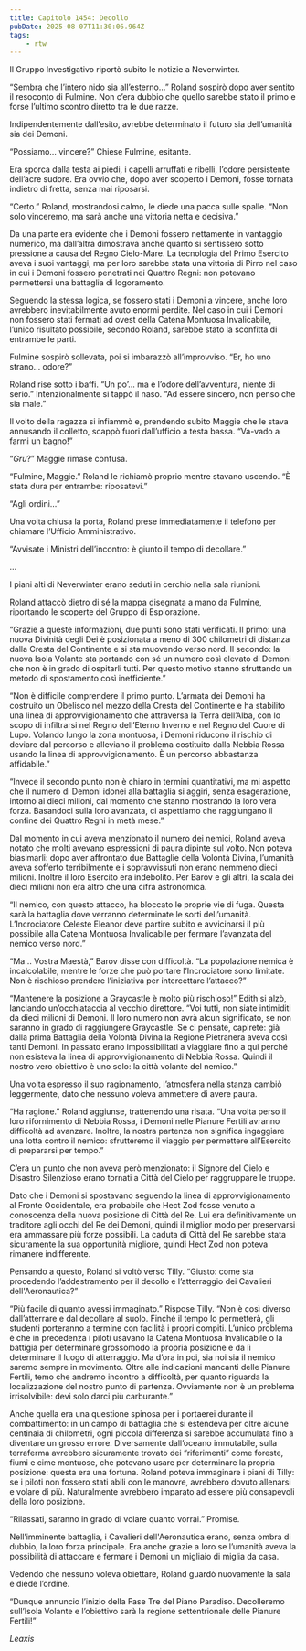 ```yaml
---
title: Capitolo 1454: Decollo
pubDate: 2025-08-07T11:30:06.964Z
tags:
    - rtw
---
```



Il Gruppo Investigativo riportò subito le notizie a Neverwinter.


“Sembra che l’intero nido sia all’esterno…” Roland sospirò dopo aver sentito il resoconto di Fulmine. Non c’era dubbio che quello sarebbe stato il primo e forse l’ultimo scontro diretto tra le due razze.


Indipendentemente dall’esito, avrebbe determinato il futuro sia dell’umanità sia dei Demoni.


“Possiamo… vincere?” Chiese Fulmine, esitante.


Era sporca dalla testa ai piedi, i capelli arruffati e ribelli, l’odore persistente dell’acre sudore. Era ovvio che, dopo aver scoperto i Demoni, fosse tornata indietro di fretta, senza mai riposarsi.


“Certo.” Roland, mostrandosi calmo, le diede una pacca sulle spalle. “Non solo vinceremo, ma sarà anche una vittoria netta e decisiva.”


Da una parte era evidente che i Demoni fossero nettamente in vantaggio numerico, ma dall’altra dimostrava anche quanto si sentissero sotto pressione a causa del Regno Cielo-Mare. La tecnologia del Primo Esercito aveva i suoi vantaggi, ma per loro sarebbe stata una vittoria di Pirro nel caso in cui i Demoni fossero penetrati nei Quattro Regni: non potevano permettersi una battaglia di logoramento.


Seguendo la stessa logica, se fossero stati i Demoni a vincere, anche loro avrebbero inevitabilmente avuto enormi perdite. Nel caso in cui i Demoni non fossero stati fermati ad ovest della Catena Montuosa Invalicabile, l’unico risultato possibile, secondo Roland, sarebbe stato la sconfitta di entrambe le parti.


Fulmine sospirò sollevata, poi si imbarazzò all’improvviso. “Er, ho uno strano… odore?”


Roland rise sotto i baffi. “Un po’… ma è l’odore dell’avventura, niente di serio.” Intenzionalmente si tappò il naso. “Ad essere sincero, non penso che sia male.”


Il volto della ragazza si infiammò e, prendendo subito Maggie che le stava annusando il colletto, scappò fuori dall’ufficio a testa bassa. “Va-vado a farmi un bagno!”


“<em>Gru</em>?” Maggie rimase confusa.


“Fulmine, Maggie.” Roland le richiamò proprio mentre stavano uscendo. “È stata dura per entrambe: riposatevi.”


“Agli ordini…”


Una volta chiusa la porta, Roland prese immediatamente il telefono per chiamare l’Ufficio Amministrativo.


“Avvisate i Ministri dell’incontro: è giunto il tempo di decollare.”


…


I piani alti di Neverwinter erano seduti in cerchio nella sala riunioni.


Roland attaccò dietro di sé la mappa disegnata a mano da Fulmine, riportando le scoperte del Gruppo di Esplorazione.


“Grazie a queste informazioni, due punti sono stati verificati. Il primo: una nuova Divinità degli Dei è posizionata a meno di 300 chilometri di distanza dalla Cresta del Continente e si sta muovendo verso nord. Il secondo: la nuova Isola Volante sta portando con sé un numero così elevato di Demoni che non è in grado di ospitarli tutti. Per questo motivo stanno sfruttando un metodo di spostamento così inefficiente.”


“Non è difficile comprendere il primo punto. L’armata dei Demoni ha costruito un Obelisco nel mezzo della Cresta del Continente e ha stabilito una linea di approvvigionamento che attraversa la Terra dell’Alba, con lo scopo di infiltrarsi nel Regno dell’Eterno Inverno e nel Regno del Cuore di Lupo. Volando lungo la zona montuosa, i Demoni riducono il rischio di deviare dal percorso e alleviano il problema costituito dalla Nebbia Rossa usando la linea di approvvigionamento. È un percorso abbastanza affidabile.”


“Invece il secondo punto non è chiaro in termini quantitativi, ma mi aspetto che il numero di Demoni idonei alla battaglia si aggiri, senza esagerazione, intorno ai dieci milioni, dal momento che stanno mostrando la loro vera forza. Basandoci sulla loro avanzata, ci aspettiamo che raggiungano il confine dei Quattro Regni in metà mese.”


Dal momento in cui aveva menzionato il numero dei nemici, Roland aveva notato che molti avevano espressioni di paura dipinte sul volto. Non poteva biasimarli: dopo aver affrontato due Battaglie della Volontà Divina, l’umanità aveva sofferto terribilmente e i sopravvissuti non erano nemmeno dieci milioni. Inoltre il loro Esercito era indebolito. Per Barov e gli altri, la scala dei dieci milioni non era altro che una cifra astronomica.


“Il nemico, con questo attacco, ha bloccato le proprie vie di fuga. Questa sarà la battaglia dove verranno determinate le sorti dell’umanità. L’Incrociatore Celeste Eleanor deve partire subito e avvicinarsi il più possibile alla Catena Montuosa Invalicabile per fermare l’avanzata del nemico verso nord.”


“Ma… Vostra Maestà,” Barov disse con difficoltà. “La popolazione nemica è incalcolabile, mentre le forze che può portare l’Incrociatore sono limitate. Non è rischioso prendere l’iniziativa per intercettare l’attacco?”


“Mantenere la posizione a Graycastle è molto più rischioso!” Edith si alzò, lanciando un’occhiataccia al vecchio direttore. “Voi tutti, non siate intimiditi da dieci milioni di Demoni. Il loro numero non avrà alcun significato, se non saranno in grado di raggiungere Graycastle. Se ci pensate, capirete: già dalla prima Battaglia della Volontà Divina la Regione Pietranera aveva così tanti Demoni. In passato erano impossibilitati a viaggiare fino a qui perché non esisteva la linea di approvvigionamento di Nebbia Rossa. Quindi il nostro vero obiettivo è uno solo: la città volante del nemico.”


Una volta espresso il suo ragionamento, l’atmosfera nella stanza cambiò leggermente, dato che nessuno voleva ammettere di avere paura.


“Ha ragione.” Roland aggiunse, trattenendo una risata. “Una volta perso il loro rifornimento di Nebbia Rossa, i Demoni nelle Pianure Fertili avranno difficoltà ad avanzare. Inoltre, la nostra partenza non significa ingaggiare una lotta contro il nemico: sfrutteremo il viaggio per permettere all’Esercito di prepararsi per tempo.”


C’era un punto che non aveva però menzionato: il Signore del Cielo e Disastro Silenzioso erano tornati a Città del Cielo per raggruppare le truppe.


Dato che i Demoni si spostavano seguendo la linea di approvvigionamento al Fronte Occidentale, era probabile che Hect Zod fosse venuto a conoscenza della nuova posizione di Città del Re. Lui era definitivamente un traditore agli occhi del Re dei Demoni, quindi il miglior modo per preservarsi era ammassare più forze possibili. La caduta di Città del Re sarebbe stata sicuramente la sua opportunità migliore, quindi Hect Zod non poteva rimanere indifferente.


Pensando a questo, Roland si voltò verso Tilly. “Giusto: come sta procedendo l’addestramento per il decollo e l’atterraggio dei Cavalieri dell'Aeronautica?”


“Più facile di quanto avessi immaginato.” Rispose Tilly. “Non è così diverso dall’atterrare e dal decollare al suolo. Finché il tempo lo permetterà, gli studenti porteranno a termine con facilità i propri compiti. L’unico problema è che in precedenza i piloti usavano la Catena Montuosa Invalicabile o la battigia per determinare grossomodo la propria posizione e da lì determinare il luogo di atterraggio. Ma d’ora in poi, sia noi sia il nemico saremo sempre in movimento. Oltre alle indicazioni mancanti delle Pianure Fertili, temo che andremo incontro a difficoltà, per quanto riguarda la localizzazione del nostro punto di partenza. Ovviamente non è un problema irrisolvibile: devi solo darci più carburante.”


Anche quella era una questione spinosa per i portaerei durante il combattimento: in un campo di battaglia che si estendeva per oltre alcune centinaia di chilometri, ogni piccola differenza si sarebbe accumulata fino a diventare un grosso errore. Diversamente dall’oceano immutabile, sulla terraferma avrebbero sicuramente trovato dei “riferimenti” come foreste, fiumi e cime montuose, che potevano usare per determinare la propria posizione: questa era una fortuna. Roland poteva immaginare i piani di Tilly: se i piloti non fossero stati abili con le manovre, avrebbero dovuto allenarsi e volare di più. Naturalmente avrebbero imparato ad essere più consapevoli della loro posizione.


“Rilassati, saranno in grado di volare quanto vorrai.” Promise.


Nell’imminente battaglia, i Cavalieri dell'Aeronautica erano, senza ombra di dubbio, la loro forza principale. Era anche grazie a loro se l’umanità aveva la possibilità di attaccare e fermare i Demoni un migliaio di miglia da casa.


Vedendo che nessuno voleva obiettare, Roland guardò nuovamente la sala e diede l’ordine.


“Dunque annuncio l’inizio della Fase Tre del Piano Paradiso. Decolleremo sull’Isola Volante e l’obiettivo sarà la regione settentrionale delle Pianure Fertili!”










<em>Leaxis</em>
                                


                                



